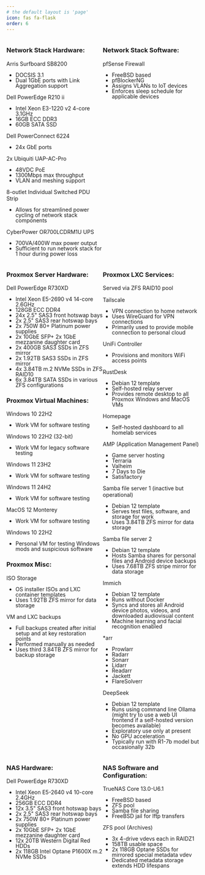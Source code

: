 ```yaml
---
# the default layout is 'page'
icon: fas fa-flask
order: 6
---
```

<style>
  .column {width:50%; float: left;}
  p {margin-bottom:0;}
  li {line-height:1;}
  p.clear {clear: both;}
</style>

<div class="column">
  <h3 style="text-align: left">Network Stack Hardware:</h3>
    <p>Arris Surfboard SB8200</p><ul>
        <li>DOCSIS 3.1</li>
        <li>Dual 1GbE ports with Link Aggregation support</li></ul>
    <p>Dell PowerEdge R210 ii</p><ul>
        <li>Intel Xeon E3-1220 v2 4-core 3.1GHz</li>
        <li>16GB ECC DDR3</li>
        <li>60GB SATA SSD</li></ul>
    <p>Dell PowerConnect 6224</p><ul>
        <li>24x GbE ports</li></ul>
    <p>2x Ubiquiti UAP-AC-Pro</p><ul>
        <li>48VDC PoE</li>
        <li>1300Mbps max throughput</li>
        <li>VLAN and meshing support</li></ul>
    <p>8-outlet Individual Switched PDU Strip</p><ul>
        <li>Allows for streamlined power cycling of network stack components</li></ul>
    <p>CyberPower OR700LCDRM1U UPS</p><ul>
        <li>700VA/400W max power output</li>
        <li>Sufficient to run network stack for 1 hour during power loss</li></ul>
</div>
<div class="column">
  <h3 style="text-align: left">Network Stack Software:</h3>
    <p>pfSense Firewall</p><ul>
        <li>FreeBSD based</li>
        <li>pfBlockerNG</li>
        <li>Assigns VLANs to IoT devices</li>
        <li>Enforces sleep schedule for applicable devices</li></ul>
</div>
<p class="clear"></p>

<div class="column">
  <h3 style="text-align: left">Proxmox Server Hardware:</h3>
    <p>Dell PowerEdge R730XD</p><ul>
        <li>Intel Xeon E5-2690 v4 14-core 2.6GHz</li>
        <li>128GB ECC DDR4</li>
        <li>24x 2.5" SAS3 front hotswap bays</li>
        <li>2x 2.5" SAS3 rear hotswap bays</li>
        <li>2x 750W 80+ Platinum power supplies</li>
        <li>2x 10GbE SFP+ 2x 1GbE mezzanine daughter card</li>
        <li>2x 400GB SAS3 SSDs in ZFS mirror</li>
        <li>2x 1.92TB SAS3 SSDs in ZFS mirror</li>
        <li>4x 3.84TB m.2 NVMe SSDs in ZFS RAID10</li>
        <li>6x 3.84TB SATA SSDs in various ZFS configurations</li></ul>
  <h3 style="text-align: left">Proxmox Virtual Machines:</h3>
    <p>Windows 10 22H2</p><ul>
        <li>Work VM for software testing</li></ul>
    <p>Windows 10 22H2 (32-bit)</p><ul>
        <li>Work VM for legacy software testing</li></ul>
    <p>Windows 11 23H2</p><ul>
        <li>Work VM for software testing</li></ul>
    <p>Windows 11 24H2</p><ul>
        <li>Work VM for software testing</li></ul>
    <p>MacOS 12 Monterey</p><ul>
        <li>Work VM for software testing</li></ul>
    <p>Windows 10 22H2</p><ul>
        <li>Personal VM for testing Windows mods and suspicious software</li></ul>
  <h3 style="text-align: left">Proxmox Misc:</h3>
    <p>ISO Storage</p><ul>
        <li>OS installer ISOs and LXC container templates</li>
        <li>Uses 1.92TB ZFS mirror for data storage</li></ul>
    <p>VM and LXC backups</p><ul>
        <li>Full backups created after initial setup and at key restoration points</li>
        <li>Performed manually as needed</li>
        <li>Uses third 3.84TB ZFS mirror for backup storage</li></ul> 
</div>
<div class="column">
  <h3 style="text-align: left">Proxmox LXC Services:</h3>
    <p>Served via ZFS RAID10 pool</p>
    <p>Tailscale</p><ul>
        <li>VPN connection to home network</li>
        <li>Uses WireGuard for VPN connections</li>
        <li>Primarily used to provide mobile connection to personal cloud</li></ul>
    <p>UniFi Controller</p><ul>
        <li>Provisions and monitors WiFi access points</li></ul>
    <p>RustDesk</p><ul>
        <li>Debian 12 template</li>
        <li>Self-hosted relay server</li>
        <li>Provides remote desktop to all Proxmox Windows and MacOS VMs</li></ul>
    <p>Homepage</p><ul>
        <li>Self-hosted dashboard to all homelab services</li></ul>
    <p>AMP (Application Management Panel)</p><ul>
        <li>Game server hosting</li>
        <li>Terraria</li>
        <li>Valheim</li>
        <li>7 Days to Die</li>
        <li>Satisfactory</li></ul>
    <p>Samba file server 1 (inactive but operational)</p><ul>
        <li>Debian 12 template</li>
        <li>Serves test files, software, and storage for work</li>
        <li>Uses 3.84TB ZFS mirror for data storage</li></ul>
    <p>Samba file server 2</p><ul>
        <li>Debian 12 template</li>
        <li>Hosts Samba shares for personal files and Android device backups</li>
        <li>Uses 7.68TB ZFS stripe mirror for data storage</li></ul>
    <p>Immich</p><ul>
        <li>Debian 12 template</li>
        <li>Runs without Docker</li>
        <li>Syncs and stores all Android device photos, videos, and downloaded audiovisual content</li>
        <li>Machine learning and facial recognition enabled</li></ul>
    <p>*arr</p><ul>
        <li>Prowlarr</li>
		<li>Radarr</li>
		<li>Sonarr</li>
		<li>Lidarr</li>
		<li>Readarr</li>
		<li>Jackett</li>
		<li>FlareSolverr</li></ul>
    <p>DeepSeek</p><ul>
        <li>Debian 12 template</li>
        <li>Runs using command line Ollama (might try to use a web UI frontend if a self-hosted version becomes available)</li>
        <li>Exploratory use only at present</li>
        <li>No GPU acceleration</li>
        <li>Typically run with R1-7b model but occasionally 32b</li></ul>

</div>
<p class="clear"></p>

<div class="column">
  <h3 style="text-align: left">NAS Hardware:</h3>
    <p>Dell PowerEdge R730XD</p><ul>
        <li>Intel Xeon E5-2640 v4 10-core 2.4GHz</li>
        <li>256GB ECC DDR4</li>
        <li>12x 3.5" SAS3 front hotswap bays</li>
        <li>2x 2.5" SAS3 rear hotswap bays</li>
        <li>2x 750W 80+ Platinum power supplies</li>
        <li>2x 10GbE SFP+ 2x 1GbE mezzanine daughter card</li>
        <li>12x 20TB Western Digital Red HDDs</li>
        <li>2x 118GB Intel Optane P1600X m.2 NVMe SSDs</li></ul>
</div>
<div class="column">
  <h3 style="text-align: left">NAS Software and Configuration:</h3>
    <p>TrueNAS Core 13.0-U6.1</p><ul>
        <li>FreeBSD based</li>
        <li>ZFS pool</li>
        <li>Samba file sharing</li>
        <li>FreeBSD jail for lftp transfers</li></ul>
    <p>ZFS pool (Archives)</p><ul>
        <li>3x 4-drive vdevs each in RAIDZ1</li>
        <li>158TB usable space</li>
        <li>2x 118GB Optane SSDs for mirrored special metadata vdev</li>
        <li>Dedicated metadata storage extends HDD lifespans</li></ul>
</div>